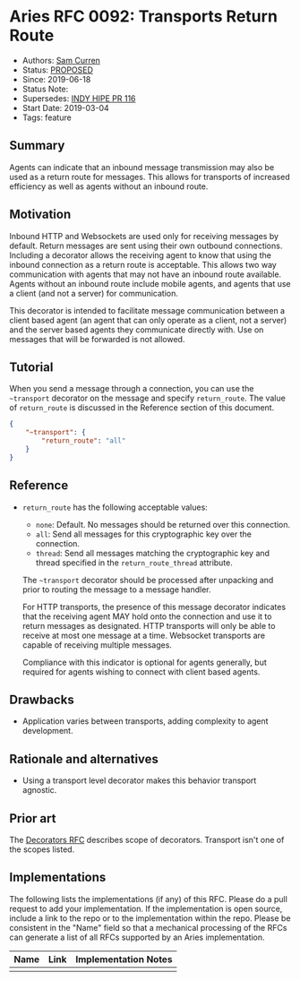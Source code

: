 # Aries RFC 0092: Transports Return Route

- Authors: [Sam Curren](sam@sovrin.org)
- Status: [PROPOSED](/README.md#proposed)
- Since: 2019-06-18
- Status Note:  
- Supersedes: [INDY HIPE PR 116](https://github.com/hyperledger/indy-hipe/pull/116)
- Start Date: 2019-03-04
- Tags: feature

## Summary

Agents can indicate that an inbound message transmission may also be used as a return route for messages. This allows for transports of increased efficiency as well as agents without an inbound route.

## Motivation

Inbound HTTP and Websockets are used only for receiving messages by default. Return messages are sent using their own outbound connections. Including a decorator allows the receiving agent to know that using the inbound connection as a return route is acceptable. This allows two way communication with agents that may not have an inbound route available. Agents without an inbound route include mobile agents, and agents that use a client (and not a server) for communication.

This decorator is intended to facilitate message communication between a client based agent (an agent that can only operate as a client, not a server) and the server based agents they communicate directly with. Use on messages that will be forwarded is not allowed.

## Tutorial

When you send a message through a connection, you can use the `~transport` decorator on the message and specify `return_route`. The value of `return_route` is discussed in the Reference section of this document.

```json
{
    "~transport": {
        "return_route": "all"
    }
}
```


## Reference

- `return_route` has the following acceptable values:

  - `none`: Default. No messages should be returned over this connection.
  - `all`: Send all messages for this cryptographic key over the connection.
  - `thread`: Send all messages matching the cryptographic key and thread specified in the `return_route_thread` attribute.

  The `~transport` decorator should be processed after unpacking and prior to routing the message to a message handler.

  For HTTP transports, the presence of this message decorator indicates that the receiving agent MAY hold onto the connection and use it to return messages as designated. HTTP transports will only be able to receive at most one message at a time. Websocket transports are capable of receiving multiple messages.

  Compliance with this indicator is optional for agents generally, but required for agents wishing to connect with client based agents.

## Drawbacks

- Application varies between transports, adding complexity to agent development.

## Rationale and alternatives

- Using a transport level decorator makes this behavior transport agnostic.

## Prior art

The [Decorators RFC](../../concepts/0011-decorators/README.md) describes scope of decorators. Transport isn't one of the scopes listed.

## Implementations

The following lists the implementations (if any) of this RFC. Please do a pull request to add your implementation. If the implementation is open source, include a link to the repo or to the implementation within the repo. Please be consistent in the "Name" field so that a mechanical processing of the RFCs can generate a list of all RFCs supported by an Aries implementation.

Name | Link | Implementation Notes
--- | --- | ---
 |  |

